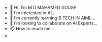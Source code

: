 - 👋 Hi, I’m M D MAHAMED GOUSE
- 👀 I’m interested in AI...
- 🌱 I’m currently learning B TECH IN AIML...
- 💞️ I’m looking to collaborate on AI Experts...
- 📫 How to reach me ...
-

<!---
mdgouse589/mdgouse589 is a ✨ special ✨ repository because its `README.md` (this file) appears on your GitHub profile.
You can click the Preview link to take a look at your changes.
--->
